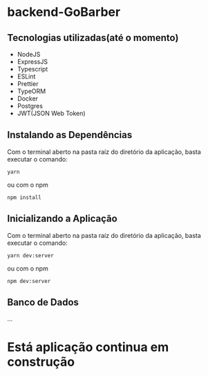 # backend-GoBarber
## Tecnologias utilizadas(até o momento)
- NodeJS
- ExpressJS
- Typescript
- ESLint
- Prettier
- TypeORM
- Docker
- Postgres
- JWT(JSON Web Token)

## Instalando as Dependências
Com o terminal aberto na pasta raíz do diretório da aplicação, basta executar o comando:
```
yarn
```
ou com o npm
```
npm install
```

## Inicializando a Aplicação
Com o terminal aberto na pasta raíz do diretório da aplicação, basta executar o comando:
```
yarn dev:server
```
ou com o npm
```
npm dev:server
```
## Banco de Dados
...
# Está aplicação continua em construção
